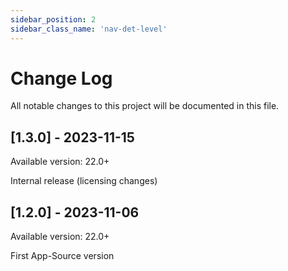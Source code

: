 ```yaml
---
sidebar_position: 2
sidebar_class_name: 'nav-det-level'
---
```


# Change Log
All notable changes to this project will be documented in this file.
 
## [1.3.0] - 2023-11-15
  
Available version: 22.0+

Internal release (licensing changes)

## [1.2.0] - 2023-11-06
  
Available version: 22.0+

First App-Source version
